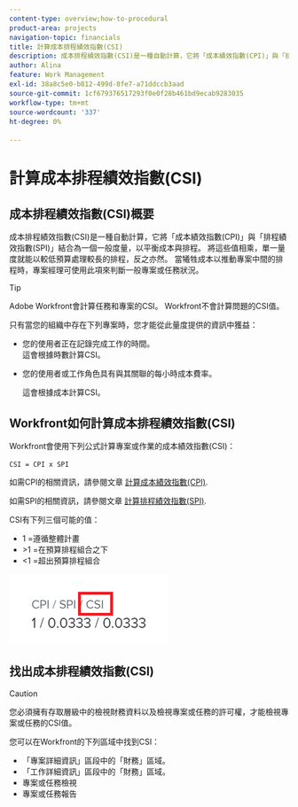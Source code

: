 ```yaml
---
content-type: overview;how-to-procedural
product-area: projects
navigation-topic: financials
title: 計算成本排程績效指數(CSI)
description: 成本排程績效指數(CSI)是一種自動計算，它將「成本績效指數(CPI)」與「排程績效指數(SPI)」結合為一個一般度量，以平衡成本與排程。
author: Alina
feature: Work Management
exl-id: 38a8c5e0-b812-499d-8fe7-a71ddccb3aad
source-git-commit: 1cf679376517293f0e0f28b461bd9ecab9283035
workflow-type: tm+mt
source-wordcount: '337'
ht-degree: 0%

---
```


# 計算成本排程績效指數(CSI)

<!--
<p data-mc-conditions="QuicksilverOrClassic.Draft mode">(NOTE: Linked to the product. Do not change link.) </p>
-->

## 成本排程績效指數(CSI)概要

成本排程績效指數(CSI)是一種自動計算，它將「成本績效指數(CPI)」與「排程績效指數(SPI)」結合為一個一般度量，以平衡成本與排程。 將這些值相乘，單一量度就能以較低預算處理較長的排程，反之亦然。 當犧牲成本以推動專案中間的排程時，專案經理可使用此項來判斷一般專案或任務狀況。

>[!TIP]
>
>Adobe Workfront會計算任務和專案的CSI。 Workfront不會計算問題的CSI值。

只有當您的組織中存在下列專案時，您才能從此量度提供的資訊中獲益：

* 您的使用者正在記錄完成工作的時間。\
  這會根據時數計算CSI。
* 您的使用者或工作角色具有與其關聯的每小時成本費率。 

  這會根據成本計算CSI。

## Workfront如何計算成本排程績效指數(CSI)

Workfront會使用下列公式計算專案或作業的成本績效指數(CSI)：

`CSI = CPI x SPI`

如需CPI的相關資訊，請參閱文章 [計算成本績效指數(CPI)](../../../manage-work/projects/project-finances/calculate-cpi.md).

如需SPI的相關資訊，請參閱文章 [計算排程績效指數(SPI)](../../../manage-work/projects/project-finances/calculate-spi.md).

CSI有下列三個可能的值：

* 1 =遵循整體計畫
* \>1 =在預算排程組合之下
* &lt;1 =超出預算排程組合

![](assets/csi-highlighted.png)

## 找出成本排程績效指數(CSI)

>[!CAUTION]
>
>您必須擁有存取層級中的檢視財務資料以及檢視專案或任務的許可權，才能檢視專案或任務的CSI值。

您可以在Workfront的下列區域中找到CSI：

* 「專案詳細資訊」區段中的「財務」區域。
* 「工作詳細資訊」區段中的「財務」區域。
* 專案或任務檢視
* 專案或任務報告
